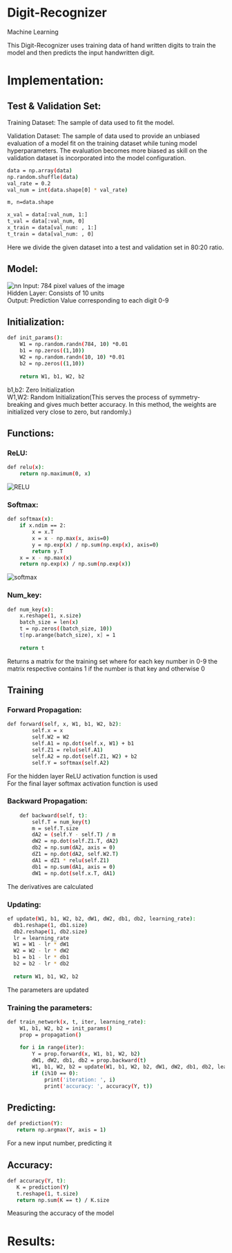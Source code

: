 # Digit-Recognizer
Machine Learning

This Digit-Recognizer uses training data of hand written digits to train the model and then predicts the input handwritten digit.  
# Implementation:
## Test & Validation Set:
Training Dataset: The sample of data used to fit the model.  

Validation Dataset: The sample of data used to provide an unbiased evaluation of a model fit on the training dataset while tuning model hyperparameters. The evaluation becomes more biased as skill on the validation dataset is incorporated into the model configuration.
```bash
data = np.array(data)
np.random.shuffle(data)
val_rate = 0.2
val_num = int(data.shape[0] * val_rate)

m, n=data.shape

x_val = data[:val_num, 1:]
t_val = data[:val_num, 0]
x_train = data[val_num: , 1:]
t_train = data[val_num: , 0]

```
Here we divide the given dataset into a test and validation set in 80:20 ratio.

## Model:

![nn](https://user-images.githubusercontent.com/109758341/187070178-fa383b99-41e5-4c90-8c10-2de23d280eee.png)
Input: 784 pixel values of the image  
Hidden Layer: Consists of 10 units  
Output: Prediction Value corresponding to each digit 0-9  

## Initialization:
```bash
def init_params():
    W1 = np.random.randn(784, 10) *0.01
    b1 = np.zeros((1,10))
    W2 = np.random.randn(10, 10) *0.01
    b2 = np.zeros((1,10))
    
    return W1, b1, W2, b2
```
b1,b2: Zero Initialization  
W1,W2: Random Initialization(This serves the process of symmetry-breaking and gives much better accuracy. In this method, the weights are initialized very close to zero, but randomly.)

## Functions:
### ReLU:
```bash
def relu(x):
    return np.maximum(0, x)
```
![RELU](https://user-images.githubusercontent.com/109758341/187070794-0942d1c3-4d04-405d-858d-a3838fa6a89f.png)
### Softmax:
```bash
def softmax(x):
    if x.ndim == 2:
        x = x.T
        x = x - np.max(x, axis=0)
        y = np.exp(x) / np.sum(np.exp(x), axis=0)
        return y.T 
    x = x - np.max(x) 
    return np.exp(x) / np.sum(np.exp(x))
```
![softmax](https://user-images.githubusercontent.com/109758341/187070938-b4547d0a-29f2-4605-92bd-96d68253f77d.png)
### Num_key:
```bash
def num_key(x):
    x.reshape(1, x.size)
    batch_size = len(x)
    t = np.zeros((batch_size, 10))
    t[np.arange(batch_size), x] = 1
    
    return t    
```
Returns a matrix for the training set where for each key number in 0-9 the matrix respective contains 1 if the number is that key and otherwise 0 
## Training
### Forward Propagation:
```bash
def forward(self, x, W1, b1, W2, b2):
        self.x = x
        self.W2 = W2
        self.A1 = np.dot(self.x, W1) + b1
        self.Z1 = relu(self.A1)
        self.A2 = np.dot(self.Z1, W2) + b2
        self.Y = softmax(self.A2)
```
For the hidden layer ReLU activation function is used  
For the final layer softmax activation function is used
### Backward Propagation:
```bash
    def backward(self, t):
        self.T = num_key(t)
        m = self.T.size
        dA2 = (self.Y - self.T) / m
        dW2 = np.dot(self.Z1.T, dA2)
        db2 = np.sum(dA2, axis = 0)    
        dZ1 = np.dot(dA2, self.W2.T)
        dA1 = dZ1 * relu(self.Z1) 
        db1 = np.sum(dA1, axis = 0) 
        dW1 = np.dot(self.x.T, dA1)
  ```
  The derivatives are calculated
  ### Updating:
  ```bash
  ef update(W1, b1, W2, b2, dW1, dW2, db1, db2, learning_rate):
    db1.reshape(1, db1.size)
    db2.reshape(1, db2.size)
    lr = learning_rate
    W1 = W1 - lr * dW1
    W2 = W2 - lr * dW2
    b1 = b1 - lr * db1
    b2 = b2 - lr * db2
    
    return W1, b1, W2, b2
```
The parameters are updated
### Training the parameters:
```bash
def train_network(x, t, iter, learning_rate):
    W1, b1, W2, b2 = init_params()
    prop = propagation()
    
    for i in range(iter):
        Y = prop.forward(x, W1, b1, W2, b2)
        dW1, dW2, db1, db2 = prop.backward(t)
        W1, b1, W2, b2 = update(W1, b1, W2, b2, dW1, dW2, db1, db2, learning_rate)
        if (i%10 == 0):
            print('iteration: ', i)
            print('accuracy: ', accuracy(Y, t))
 ```
 ## Predicting:
 ```bash
 def prediction(Y):
    return np.argmax(Y, axis = 1)
```
For a new input number, predicting it
 ## Accuracy:
 ```bash
 def accuracy(Y, t):
    K = prediction(Y)
    t.reshape(1, t.size)
    return np.sum(K == t) / K.size
```
Measuring the accuracy of the model
# Results:

